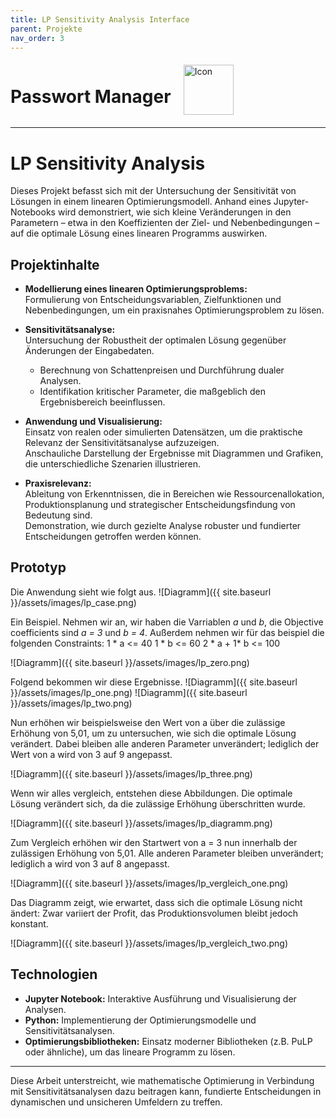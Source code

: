 ```yaml
---
title: LP Sensitivity Analysis Interface
parent: Projekte
nav_order: 3
---
```


<div style="display: flex; align-items: center; gap: 20px;">
  <h1>Passwort Manager</h1>
  <img src="{{ site.baseurl }}/assets/images/Icon_MountainKeys.png" alt="Icon" style="height: 80px; width: auto;">
</div>

---

# LP Sensitivity Analysis

Dieses Projekt befasst sich mit der Untersuchung der Sensitivität von Lösungen in einem linearen Optimierungsmodell. Anhand eines Jupyter-Notebooks wird demonstriert, wie sich kleine Veränderungen in den Parametern – etwa in den Koeffizienten der Ziel- und Nebenbedingungen – auf die optimale Lösung eines linearen Programms auswirken.

## Projektinhalte

- **Modellierung eines linearen Optimierungsproblems:**  
  Formulierung von Entscheidungsvariablen, Zielfunktionen und Nebenbedingungen, um ein praxisnahes Optimierungsproblem zu lösen.

- **Sensitivitätsanalyse:**  
  Untersuchung der Robustheit der optimalen Lösung gegenüber Änderungen der Eingabedaten.  
  - Berechnung von Schattenpreisen und Durchführung dualer Analysen.  
  - Identifikation kritischer Parameter, die maßgeblich den Ergebnisbereich beeinflussen.

- **Anwendung und Visualisierung:**  
  Einsatz von realen oder simulierten Datensätzen, um die praktische Relevanz der Sensitivitätsanalyse aufzuzeigen.  
  Anschauliche Darstellung der Ergebnisse mit Diagrammen und Grafiken, die unterschiedliche Szenarien illustrieren.

- **Praxisrelevanz:**  
  Ableitung von Erkenntnissen, die in Bereichen wie Ressourcenallokation, Produktionsplanung und strategischer Entscheidungsfindung von Bedeutung sind.  
  Demonstration, wie durch gezielte Analyse robuster und fundierter Entscheidungen getroffen werden können.

## Prototyp

Die Anwendung sieht wie folgt aus.
![Diagramm]({{ site.baseurl }}/assets/images/lp_case.png)

Ein Beispiel.
Nehmen wir an, wir haben die Varriablen *a* und *b*, die Objective coefficients sind *a = 3* und *b = 4*.
Außerdem nehmen wir für das beispiel die folgenden Constraints: 
1 * a <= 40
1 * b <= 60
2 * a + 1* b <= 100

![Diagramm]({{ site.baseurl }}/assets/images/lp_zero.png)

Folgend bekommen wir diese Ergebnisse.
![Diagramm]({{ site.baseurl }}/assets/images/lp_one.png)
![Diagramm]({{ site.baseurl }}/assets/images/lp_two.png)

Nun erhöhen wir beispielsweise den Wert von a über die zulässige Erhöhung von 5,01, um zu untersuchen, wie sich die optimale Lösung verändert. 
Dabei bleiben alle anderen Parameter unverändert; lediglich der Wert von a wird von 3 auf 9 angepasst.

![Diagramm]({{ site.baseurl }}/assets/images/lp_three.png)

Wenn wir alles vergleich, entstehen diese Abbildungen. 
Die optimale Lösung verändert sich, da die zulässige Erhöhung überschritten wurde.

![Diagramm]({{ site.baseurl }}/assets/images/lp_diagramm.png)

Zum Vergleich erhöhen wir den Startwert von a = 3 nun innerhalb der zulässigen Erhöhung von 5,01.
Alle anderen Parameter bleiben unverändert; lediglich a wird von 3 auf 8 angepasst.

![Diagramm]({{ site.baseurl }}/assets/images/lp_vergleich_one.png)

Das Diagramm zeigt, wie erwartet, dass sich die optimale Lösung nicht ändert:
Zwar variiert der Profit, das Produktionsvolumen bleibt jedoch konstant.

![Diagramm]({{ site.baseurl }}/assets/images/lp_vergleich_two.png)

## Technologien

- **Jupyter Notebook:** Interaktive Ausführung und Visualisierung der Analysen.
- **Python:** Implementierung der Optimierungsmodelle und Sensitivitätsanalysen.
- **Optimierungsbibliotheken:** Einsatz moderner Bibliotheken (z.B. PuLP oder ähnliche), um das lineare Programm zu lösen.

---

Diese Arbeit unterstreicht, wie mathematische Optimierung in Verbindung mit Sensitivitätsanalysen dazu beitragen kann, fundierte Entscheidungen in dynamischen und unsicheren Umfeldern zu treffen.
